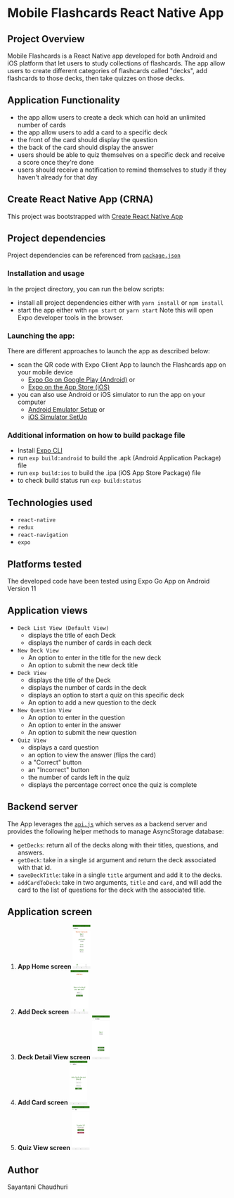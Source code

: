 # Mobile Flashcards React Native App
## Project Overview
Mobile Flashcards is a React Native app developed for both Android and iOS platform that let users to study collections of flashcards. The app allow users to create different categories of flashcards called "decks", add flashcards to those decks, then take quizzes on those decks.
## Application Functionality
* the app allow users to create a deck which can hold an unlimited number of cards
* the app allow users to add a card to a specific deck
* the front of the card should display the question
* the back of the card should display the answer
* users should be able to quiz themselves on a specific deck and receive a score once they're done
* users should receive a notification to remind themselves to study if they haven't already for that day

## Create React Native App (CRNA)
This project was bootstrapped with [Create React Native App](https://github.com/expo/create-react-native-app)
## Project dependencies
Project dependencies can be referenced from [`package.json`](package.json)
### Installation and usage
In the project directory, you can run the below scripts:
* install all project dependencies either with `yarn install` or `npm install`
* start the app either with `npm start` or `yarn start`
    Note this will open Expo developer tools in the browser.
### Launching the app:
There are different approaches to launch the app as described below:
* scan the QR code with Expo Client App to launch the Flashcards app on your mobile device
    - [Expo Go on Google Play (Android)](https://play.google.com/store/apps/details?id=host.exp.exponent) or 
    - [Expo on the App Store (iOS)](https://apps.apple.com/us/app/expo-client/id982107779)  
* you can also use Android or iOS simulator to run the app on your computer
    - [Android Emulator Setup](https://docs.expo.io/workflow/android-studio-emulator/) or 
    - [iOS Simulator SetUp](https://docs.expo.io/workflow/ios-simulator/)
### Additional information on how to build package file
* Install [Expo CLI](https://docs.expo.io/get-started/installation/)
* run `exp build:android` to build the .apk (Android Application Package) file
* run `exp build:ios` to build the .ipa (iOS App Store Package) file
* to check build status run `exp build:status` 
## Technologies used
* `react-native`
* `redux`
* `react-navigation`
* `expo`
## Platforms tested
The developed code have been tested using Expo Go App on Android Version 11
## Application views
* `Deck List View (Default View)`
    - displays the title of each Deck
    - displays the number of cards in each deck
* `New Deck View`
    - An option to enter in the title for the new deck
    - An option to submit the new deck title
* `Deck View`
    - displays the title of the Deck
    - displays the number of cards in the deck
    - displays an option to start a quiz on this specific deck
    - An option to add a new question to the deck
* `New Question View`
    - An option to enter in the question
    - An option to enter in the answer
    - An option to submit the new question
* `Quiz View`
    - displays a card question
    - an option to view the answer (flips the card)
    - a "Correct" button
    - an "Incorrect" button
    - the number of cards left in the quiz
    - displays the percentage correct once the quiz is complete
## Backend server
The App leverages the [`api.js`](./utils/api.js) which serves as a backend server 
and provides the following helper methods to manage AsyncStorage database:

* `getDecks`: return all of the decks along with their titles, questions, and answers.
* `getDeck`: take in a single `id` argument and return the deck associated with that id.
* `saveDeckTitle`: take in a single `title` argument and add it to the decks.
* `addCardToDeck`: take in two arguments, `title` and `card`, and will add the card to the list of questions for the deck with the associated title.

## Application screen
1. **App Home screen**
[<img src="screenshots/DeckList_ExpoGo.jpg" height="100" width="40"/>](screenshots/DeckList_ExpoGo.jpg)
2. **Add Deck screen**
[<img src="screenshots/AddDeck_ExpoGo.jpg" height="100" width="40" />](screenshots/AddDeck_ExpoGo.jpg")
3. **Deck Detail View screen**
[<img src="screenshots/DeckDetail_ExpoGo.jpg" height="100" width="40" />](screenshots/DeckDetail_ExpoGo.jpg)
4. **Add Card screen**
[<img src="screenshots/AddCard_ExpoGo.jpg" height="100" width="40" />](screenshots/AddCard_ExpoGo.jpg)
5. **Quiz View screen**
[<img src="screenshots/Quiz_ExpoGo.jpg" height="100" width="40" />](screenshots/Quiz_ExpoGo.jpg)
## Author
Sayantani Chaudhuri